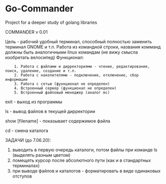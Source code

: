 # Go-Commander
Project for a deeper study of golang libraries

COMMANDER v 0.01

Цель - рабочий удобный терминал, способный полностью заменить терминал GNOME и т.п. Работа из командной строки, названия комманд должны быть аналогичными linux командам (не вижу смысла изобретать велосипед)
Функционал:

        1. Работа с файлами и дирректориями - чтение, редактирование, поиск, удаление, создание и т.п.
        2. Работа с накопителями - подключение, отключение, сбор информации
        3. Работа с сетью (функционал не определен)
        4. Встроенный сервер (функционал не определен)
        5. Встроенный файловый менеджер (аналог mc)


exit            -       выход из программы

ls              -       вывод файлов в текущей дирректории

show [filename] -       показывает содержимое файла

cd              -       смена каталога



ЗАДАЧИ (до 7.06.20):
1) выводить в первую очередь каталоги, потом файлы при команде ls (выделять разным цветом)
2) помещять курсор после абсолютного пути (как и в стандартных терминалах)
3) при выводе файлов и каталогов - форматировать в виде одинаковых отступов
